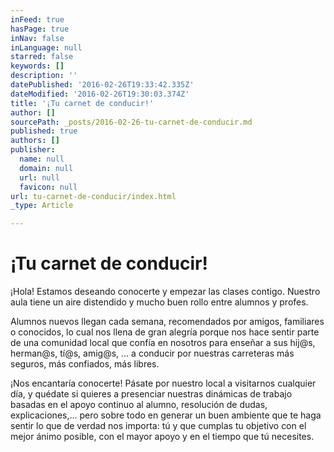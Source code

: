 ```yaml
---
inFeed: true
hasPage: true
inNav: false
inLanguage: null
starred: false
keywords: []
description: ''
datePublished: '2016-02-26T19:33:42.335Z'
dateModified: '2016-02-26T19:30:03.374Z'
title: '¡Tu carnet de conducir!'
author: []
sourcePath: _posts/2016-02-26-tu-carnet-de-conducir.md
published: true
authors: []
publisher:
  name: null
  domain: null
  url: null
  favicon: null
url: tu-carnet-de-conducir/index.html
_type: Article

---
```

# ¡Tu carnet de conducir!

¡Hola! Estamos deseando conocerte y empezar las clases contigo. Nuestro aula tiene un aire distendido y mucho buen rollo entre alumnos y profes.

Alumnos nuevos llegan cada semana, recomendados por amigos, familiares o conocidos, lo cual nos llena de gran alegría porque nos hace sentir parte de una comunidad local que confía en nosotros para enseñar a sus hij@s,  herman@s, tí@s, amig@s, ... a conducir por nuestras carreteras más seguros, más confiados, más libres.

¡Nos encantaría conocerte! Pásate por nuestro local a visitarnos cualquier día, y quédate si quieres a presenciar nuestras dinámicas de trabajo basadas en el apoyo continuo al alumno, resolución de dudas, explicaciones,... pero sobre todo en generar un buen ambiente que te haga sentir lo que de verdad nos importa: tú y que cumplas tu objetivo con el mejor ánimo posible, con el mayor apoyo y en el tiempo que tú necesites.